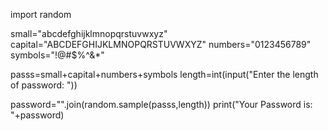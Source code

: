 import random

small="abcdefghijklmnopqrstuvwxyz"
capital="ABCDEFGHIJKLMNOPQRSTUVWXYZ"
numbers="0123456789"
symbols="!@#$%^&*"

passs=small+capital+numbers+symbols
length=int(input("Enter the length of password: "))

password="".join(random.sample(passs,length))
print("Your Password is: "+password)

